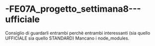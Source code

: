 # -FE07A_progetto_settimana8---ufficiale
Consiglio di guardarli entrambi perchè entrambi interessanti (sia quello UFFICIALE sia quello STANDARD)
Mancano i node_modules.
